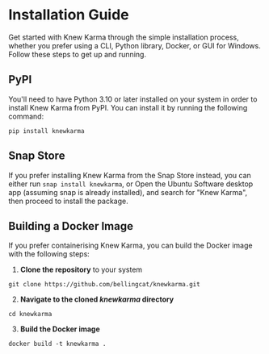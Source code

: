 # Installation Guide

Get started with Knew Karma through the simple installation process, whether you prefer using a CLI, Python library,
Docker, or GUI for Windows. Follow these steps to get up and running.

## PyPI

You'll need to have Python 3.10 or later installed on your system in order to install Knew Karma from PyPI. You can
install it by running the following command:

```commandline
pip install knewkarma
```

## Snap Store

If you prefer installing Knew Karma from the Snap Store instead, you can either run `snap install knewkarma`, or Open
the Ubuntu
Software desktop app (assuming snap is already installed), and search for "Knew Karma", then proceed to install the
package.

## Building a Docker Image

If you prefer containerising Knew Karma, you can build the Docker image with the following steps:

1. **Clone the repository** to your system

```
git clone https://github.com/bellingcat/knewkarma.git
``` 

2. **Navigate to the cloned *knewkarma* directory**

```
cd knewkarma
```

3. **Build the Docker image**

```
docker build -t knewkarma .
```